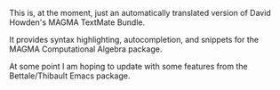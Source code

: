 This is, at the moment, just an automatically translated version of David Howden's MAGMA TextMate Bundle.

It provides syntax highlighting, autocompletion, and snippets for the MAGMA Computational Algebra package.

At some point I am hoping to update with some features from the Bettale/Thibault Emacs package.
